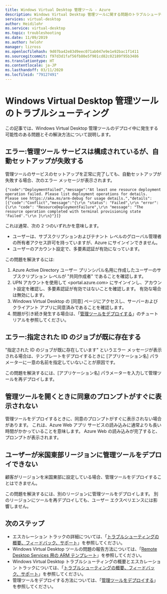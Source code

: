 ```yaml
---
title: Windows Virtual Desktop 管理ツール - Azure
description: Windows Virtual Desktop 管理ツールに関する問題のトラブルシューティング方法。
services: virtual-desktop
author: Heidilohr
ms.service: virtual-desktop
ms.topic: troubleshooting
ms.date: 11/09/2019
ms.author: helohr
manager: lizross
ms.openlocfilehash: 9d07ba42e83d9eec071ab047e9e1e92bac1f1411
ms.sourcegitcommit: f97d3d1faf56fb80e5f901cd82c02189f95b3486
ms.translationtype: HT
ms.contentlocale: ja-JP
ms.lasthandoff: 03/11/2020
ms.locfileid: "79127491"
---
```

# <a name="troubleshoot-the-windows-virtual-desktop-management-tool"></a>Windows Virtual Desktop 管理ツールのトラブルシューティング

この記事では、Windows Virtual Desktop 管理ツールのデプロイ中に発生する可能性のある問題とその解決方法について説明します。

## <a name="error-management-tool-services-configured-but-automated-setup-fails"></a>エラー:管理ツール サービスは構成されているが、自動セットアップが失敗する

管理ツールのサービスのセットアップを正常に完了しても、自動セットアップが失敗する場合、次のエラー メッセージが表示されます。

```console
{"code":"DeploymentFailed","message":"At least one resource deployment operation failed. Please list deployment operations for details. Please see https://aka.ms/arm-debug for usage details.","details":[{"code":"Conflict","message":"{\r\n "status": "Failed",\r\n "error": {\r\n "code": "ResourceDeploymentFailure",\r\n "message": "The resource operation completed with terminal provisioning state 'Failed'."\r\n }\r\n}"}]}
```

これは通常、次の 2 つのいずれかを意味します。

- ユーザーは、サブスクリプションおよびテナント レベルのグローバル管理者の所有者アクセス許可を持っていますが、Azure にサインインできません。
- ユーザーのアカウント設定で、多要素認証が有効になっています。

この問題を解決するには:

1. Azure Active Directory ユーザー プリンシパル名用に作成したユーザーのサブスクリプション レベルが "共同作成者" であることを確認します。
2. UPN アカウントを使用して <portal.azure.com> にサインインし、アカウント設定を確認し、多要素認証が有効ではないことを確認します。 有効な場合は無効にします。
3. Windows Virtual Desktop の [同意] ページにアクセスし、サーバーおよびクライアント アプリに同意済みであることを確認します。
4. 問題が引き続き発生する場合は、「[管理ツールをデプロイする](manage-resources-using-ui.md)」のチュートリアルを参照してください。

## <a name="error-job-with-specified-id-already-exists"></a>エラー:指定された ID のジョブが既に存在する

"指定された ID のジョブが既に存在しています" というエラー メッセージが表示される場合は、テンプレートをデプロイするときに [アプリケーション名] パラメーターに一意の名前を指定していないことが原因です。

この問題を解決するには、[アプリケーション名] パラメーターを入力して管理ツールを再デプロイします。

## <a name="delayed-consent-prompt-when-opening-management-tool"></a>管理ツールを開くときに同意のプロンプトがすぐに表示されない

管理ツールをデプロイするときに、同意のプロンプトがすぐに表示されない場合があります。 これは、Azure Web アプリ サービスの読み込みに通常よりも長い時間がかかっていることを意味します。 Azure Web の読み込みが完了すると、プロンプトが表示されます。

## <a name="the-user-cant-deploy-the-management-tool-in-the-east-us-region"></a>ユーザーが米国東部リージョンに管理ツールをデプロイできない

顧客がリージョンを米国東部に設定している場合、管理ツールをデプロイすることはできません。

この問題を解決するには、別のリージョンに管理ツールをデプロイします。 別のリージョンにツールを再デプロイしても、ユーザー エクスペリエンスには影響しません。

## <a name="next-steps"></a>次のステップ

- エスカレーション トラックの詳細については、「[トラブルシューティングの概要、フィードバック、サポート](troubleshoot-set-up-overview.md)」を参照してください。
- Windows Virtual Desktop ツールの問題の報告方法については、「[Remote Desktop Services 用の ARM テンプレート](https://github.com/Azure/RDS-Templates/blob/master/README.md)」を参照してください。
- Windows Virtual Desktop トラブルシューティングの概要とエスカレーション トラックについては、「[トラブルシューティングの概要、フィードバック、サポート](troubleshoot-set-up-overview.md)」を参照してください。
- 管理ツールをデプロイする方法については、「[管理ツールをデプロイする](manage-resources-using-ui.md)」を参照してください。
